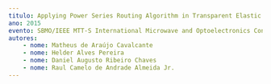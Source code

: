 ```yaml
---
titulo: Applying Power Series Routing Algorithm in Transparent Elastic Optical Networks
ano: 2015
evento: SBMO/IEEE MTT-S International Microwave and Optoelectronics Conference
autores:
    - nome: Matheus de Araújo Cavalcante
    - nome: Helder Alves Pereira
    - nome: Daniel Augusto Ribeiro Chaves
    - nome: Raul Camelo de Andrade Almeida Jr.
---
```

